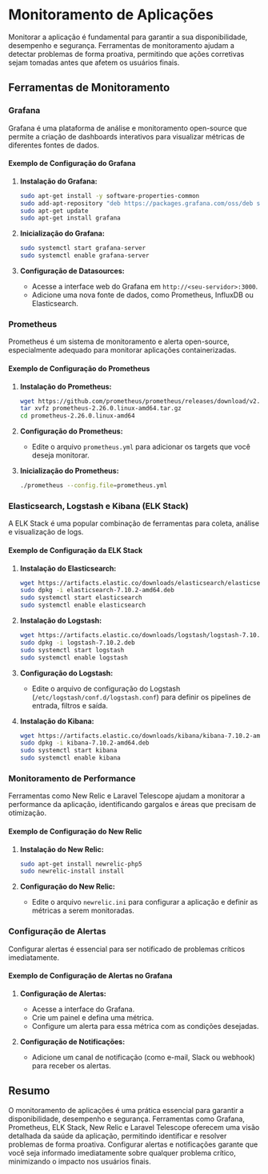 # Monitoramento de Aplicações

Monitorar a aplicação é fundamental para garantir a sua disponibilidade, desempenho e segurança. Ferramentas de monitoramento ajudam a detectar problemas de forma proativa, permitindo que ações corretivas sejam tomadas antes que afetem os usuários finais.

## Ferramentas de Monitoramento

### Grafana

Grafana é uma plataforma de análise e monitoramento open-source que permite a criação de dashboards interativos para visualizar métricas de diferentes fontes de dados.

#### Exemplo de Configuração do Grafana

1. **Instalação do Grafana:**
   ```bash
   sudo apt-get install -y software-properties-common
   sudo add-apt-repository "deb https://packages.grafana.com/oss/deb stable main"
   sudo apt-get update
   sudo apt-get install grafana
   ```

2. **Inicialização do Grafana:**
   ```bash
   sudo systemctl start grafana-server
   sudo systemctl enable grafana-server
   ```

3. **Configuração de Datasources:**
   - Acesse a interface web do Grafana em `http://<seu-servidor>:3000`.
   - Adicione uma nova fonte de dados, como Prometheus, InfluxDB ou Elasticsearch.

### Prometheus

Prometheus é um sistema de monitoramento e alerta open-source, especialmente adequado para monitorar aplicações containerizadas.

#### Exemplo de Configuração do Prometheus

1. **Instalação do Prometheus:**
   ```bash
   wget https://github.com/prometheus/prometheus/releases/download/v2.26.0/prometheus-2.26.0.linux-amd64.tar.gz
   tar xvfz prometheus-2.26.0.linux-amd64.tar.gz
   cd prometheus-2.26.0.linux-amd64
   ```

2. **Configuração do Prometheus:**
   - Edite o arquivo `prometheus.yml` para adicionar os targets que você deseja monitorar.

3. **Inicialização do Prometheus:**
   ```bash
   ./prometheus --config.file=prometheus.yml
   ```

### Elasticsearch, Logstash e Kibana (ELK Stack)

A ELK Stack é uma popular combinação de ferramentas para coleta, análise e visualização de logs.

#### Exemplo de Configuração da ELK Stack

1. **Instalação do Elasticsearch:**
   ```bash
   wget https://artifacts.elastic.co/downloads/elasticsearch/elasticsearch-7.10.2-amd64.deb
   sudo dpkg -i elasticsearch-7.10.2-amd64.deb
   sudo systemctl start elasticsearch
   sudo systemctl enable elasticsearch
   ```

2. **Instalação do Logstash:**
   ```bash
   wget https://artifacts.elastic.co/downloads/logstash/logstash-7.10.2.deb
   sudo dpkg -i logstash-7.10.2.deb
   sudo systemctl start logstash
   sudo systemctl enable logstash
   ```

3. **Configuração do Logstash:**
   - Edite o arquivo de configuração do Logstash (`/etc/logstash/conf.d/logstash.conf`) para definir os pipelines de entrada, filtros e saída.

4. **Instalação do Kibana:**
   ```bash
   wget https://artifacts.elastic.co/downloads/kibana/kibana-7.10.2-amd64.deb
   sudo dpkg -i kibana-7.10.2-amd64.deb
   sudo systemctl start kibana
   sudo systemctl enable kibana
   ```

### Monitoramento de Performance

Ferramentas como New Relic e Laravel Telescope ajudam a monitorar a performance da aplicação, identificando gargalos e áreas que precisam de otimização.

#### Exemplo de Configuração do New Relic

1. **Instalação do New Relic:**
   ```bash
   sudo apt-get install newrelic-php5
   sudo newrelic-install install
   ```

2. **Configuração do New Relic:**
   - Edite o arquivo `newrelic.ini` para configurar a aplicação e definir as métricas a serem monitoradas.

### Configuração de Alertas

Configurar alertas é essencial para ser notificado de problemas críticos imediatamente.

#### Exemplo de Configuração de Alertas no Grafana

1. **Configuração de Alertas:**
   - Acesse a interface do Grafana.
   - Crie um painel e defina uma métrica.
   - Configure um alerta para essa métrica com as condições desejadas.

2. **Configuração de Notificações:**
   - Adicione um canal de notificação (como e-mail, Slack ou webhook) para receber os alertas.

## Resumo

O monitoramento de aplicações é uma prática essencial para garantir a disponibilidade, desempenho e segurança. Ferramentas como Grafana, Prometheus, ELK Stack, New Relic e Laravel Telescope oferecem uma visão detalhada da saúde da aplicação, permitindo identificar e resolver problemas de forma proativa. Configurar alertas e notificações garante que você seja informado imediatamente sobre qualquer problema crítico, minimizando o impacto nos usuários finais.
